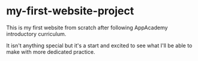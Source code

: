 # my-first-website-project

This is my first website from scratch after following AppAcademy introductory curriculum. 

It isn't anything special but it's a start and excited to see what I'll be able to make with more dedicated practice.
